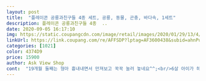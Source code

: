 ```yaml
---
layout: post 
title:  "플레이콘 공룡과친구들 4종 세트, 공룡, 동물, 곤충, 바다속, 1세트" 
description: 플레이콘 공룡과친구들 4종  ..
date: 2020-09-05 16:17:10 
img: https://static.coupangcdn.com/image/retail/images/2020/01/29/13/4/75e689c6-71d9-4e5f-93d8-ac70bd29838f.jpg 
linkUrl: https://link.coupang.com/re/AFFSDP?lptag=AF3600438&subid=ahnPublicAsk&pageKey=1218843239&itemId=2209150708&vendorItemId=70206960844&traceid=V0-113-352d469c4a5e5278 
categories: [1021] 
color: 4374D9 
price: 15900 
author: Ask View Shop 
cont:  "19개월 둘째는 형아 흉내내면서 만져보고 꾹꾹 눌러 놓네요^^;<br/>6살 아이가 하기 어렵지 않았어요.<br/><br/>각 상자마다 스펀지와 칼이 구성되어 있고,<br/>구성이 모두 아이들이 좋아하는 것들인데<br/>구성이 알차고 다양해서 정말 만족합니다  코로나시기 아이들과 집콕하면서 놀이하기에 정말 좋아요  5세 10세 두 아들이 한두시간 집중해서 놀아주니  그사이 집안일, 요리 후딱 하고 잠시 쉬기도 하면서 즐거운 시간 보냈어요  주변 지인들에게도 추천했답니다 재구매 의사있어요<br/>만드는 법이 사진으로 설명되어 있어서<br/>요새 계속 집콕이라 이런저런 놀이를 해주려 하는 편인데<br/>요즘처럼 집콕만 해야할때 아이들과 놀기 좋아요!!<br/>이건 쉽고 재밌으면서 성취감도 꽤 느끼게 되는 것 같아요.<br/><br/>재료도 건강하고, 재밌어서 좋아요!!<br/>추천합니다<br/>특히 공룡을 가장 좋아하네요.<br/><br/>" 
---
```

